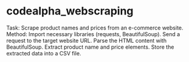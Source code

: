 # codealpha_webscraping
Task:  Scrape product names and prices from an e-commerce website.  Method:  Import necessary libraries (requests, BeautifulSoup).  Send a request to the target website URL.  Parse the HTML content with BeautifulSoup.  Extract product name and price elements.  Store the extracted data into a CSV file.
